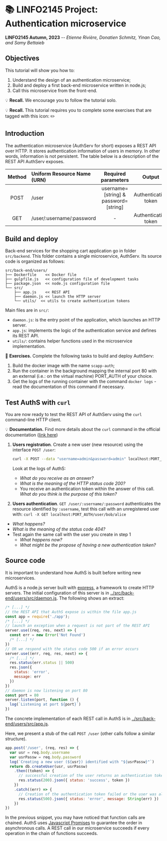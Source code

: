 # :books: LINFO2145 Project: Authentication microservice

**LINFO2145 Autumn, 2023** -- *Etienne Rivière, Donatien Schmitz, Yinan Cao, and Samy Bettaieb*

## Objectives

This tutorial will show you how to:

1. Understand the design of an authentication microservice;
1. Build and deploy a first back-end microservice written in node.js;
1. Call this microservice from the front-end.

:bulb: **Recall.**
We encourage you to follow the tutorial solo.

:bulb: **Recall.**
This tutorial requires you to complete some exercises that are tagged with this icon: :pencil2:

## Introduction

The authentication microservice (AuthServ for short) exposes a REST API over HTTP.
It stores authentication information of users in memory.
In other words, information is not persistent.
The table below is a description of the REST API AuthServ exposes.

| Method | Uniform Resource Name (URN) | Required  parameters | Output | Description |
|:------:|:-----------------------------|:-------------------------------------:|:--------------------:|:--------------------------------------------------|
| POST | /user | username=[string] & password=[string] | Authentication token | Register a new user |
| GET | /user/:username/:password | - | Authentication token | Log in a user |

## Build and deploy

Back-end services for the shopping cart application go in folder `src/backend`.
This folder contains a single microservice, AuthServ.
Its source code is organized as follows:

``` text
src/back-end/users/
├── Dockerfile    << Docker file
├── gulpfile.js   << configuration file of development tasks
├── package.json  << node.js configuration file
└── src/
    ├── app.js    << REST API
    ├── daemon.js << launch the HTTP server
    └── utils/  << utils to create authentication tokens
```

Main files are in `src/`:

- `daemon.js`: is the entry point of the application, which launches an HTTP server.
- `app.js`: implements the logic of the authentication service and defines its REST API.
- `utils/`: contains helper functions used in the microservice implementation.

:pencil: **Exercises.**
Complete the following tasks to build and deploy AuthServ:

1. Build the docker image with the name `scapp-auth`;
1. Run the container in the background mapping the internal port 80 with an external (i.e.: on the virtual machine) PORT_AUTH of your choice.
1. Get the logs of the running container with the command `docker logs` - read the documentation of this command if necessary.

## Test AuthS with `curl`

You are now ready to test the REST API of AuthServ using the `curl` command-line HTTP client.

:bulb: **Documentation.** Find more details about the `curl` command in the official documentation ([link here](https://curl.haxx.se/docs/faq.html#What_is_cURL))

1. **Users registration**. Create a new user (new resource) using the interface `POST /user`:

    ```bash
    curl -X POST --data "username=admin&password=admin" localhost:PORT_AUTH/user
    ```

    Look at the logs of AuthS:
      - *What do you receive as an answer?*
      - *What is the meaning of the HTTP status code 200?*
      - You receive an authentication token within the answer of this call.
      *What do you think is the purpose of this token?*

1. **Users authentication**. `GET /user/:username/:password` authenticates the resource identified by `:username`, test this call with an unregistered user with: `curl -X GET localhost:PORT_AUTH/user/bob/alice`

- *What happens?*
- *What is the meaning of the status code 404?*
- Test again the same call with the user you create in step 1
  - *What happens now?*
  - *What might be the propose of having a new authentication token?*

## Source code

It is important to understand how AuthS is built before writing new microservices.

AuthS is a node.js server built with [express](https://github.com/expressjs/express), a framework to create HTTP servers.
The initial configuration of this server is in [../src/back-end/users/src/daemon.js](../src/back-end/users/src/daemon.js).
The following shows an extract:

```javascript
/* [...] */
// the REST API that AuthS expose is within the file app.js
const app = require('./app');
/* [...] */
// launch an exception when a request is not part of the REST API
server.use((req, res, next) => {
  const err = new Error('Not Found')
  /* [...] */
})
// OR we respond with the status code 500 if an error occurs
server.use((err, req, res, next) => {
  /* [...] */
  res.status(err.status || 500)
  res.json({
    status: 'error',
    message: err
  })
})
// daemon is now listening on port 80
const port = 80
server.listen(port, function () {
  log(`Listening at port ${port}`)
})
```

The concrete implementation of each REST call in AuthS is in [../src/back-end/users/src/app.js](../src/back-end/users/src/app.js).

Here, we present a stub of the call `POST /user` (other calls follow a similar structure).

``` javascript
app.post('/user', (req, res) => {
  var usr = req.body.username
  var usrPassw = req.body.password
  log(`Creating a new user (${usr}) identified with "${usrPassw}"`)
  return db.createUser(usr, usrPassw)
    .then((token) => {
      // successful creation of the user returns an authentication token
      res.status(200).json({ status: 'success', token })
    })
    .catch((err) => {
      // Creation of the authentication token failed or the user was already registered
      res.status(500).json({ status: 'error', message: String(err) })
    })
})
```

In the previous snippet, you may have noticed that function calls are chained.
AuthS uses [Javascript Promises](https://scotch.io/tutorials/javascript-promises-for-dummies) to guarantee the order in asynchronous calls.
A REST call in our microservice succeeds if every operation in the chain of functions succeeds.
